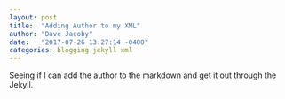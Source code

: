 ```yaml
---
layout: post
title:  "Adding Author to my XML"
author: "Dave Jacoby"
date:   "2017-07-26 13:27:14 -0400"
categories: blogging jekyll xml
---
```

Seeing if I can add the author to the markdown and get it out through the Jekyll.

